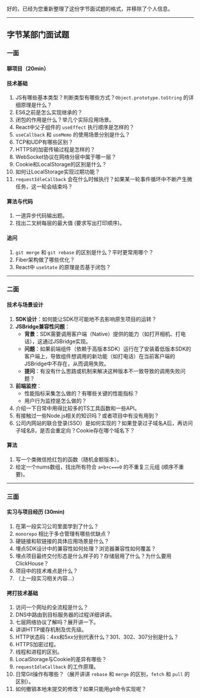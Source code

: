好的，已经为您重新整理了这份字节面试题的格式，并移除了个人信息。

---

## 字节某部门面试题

### 一面

#### 聊项目（20min）

#### 技术基础

1.  JS有哪些基本类型？判断类型有哪些方式？`Object.prototype.toString` 的详细原理是什么？
2.  ES6之前是怎么实现继承的？
3.  闭包的作用是什么？举几个实际应用场景。
4.  React中父子组件的 `useEffect` 执行顺序是怎样的？
5.  `useCallback` 和 `useMemo` 的使用场景分别是什么？
6.  TCP和UDP有哪些区别？
7.  HTTPS的加密传输过程是怎样的？
8.  WebSocket协议在网络分层中属于哪一层？
9.  Cookie和LocalStorage的区别是什么？
10. 如何让LocalStorage实现过期功能？
11. `requestIdleCallback` 会在什么时候执行？如果某一轮事件循环中不断产生微任务，这一轮会结束吗？

#### 算法与代码

1.  一道异步代码输出题。
2.  找出二叉树每层的最大值 (要求写出打印顺序)。

#### 追问

1.  `git merge` 和 `git rebase` 的区别是什么？平时更常用哪个？
2.  Fiber架构做了哪些优化？
3.  React中 `useState` 的原理是否基于闭包？

---

### 二面

#### 技术与场景设计

1.  **SDK设计**：如何能让SDK尽可能地不去影响原生项目的运转？
2.  **JSBridge兼容性问题**：
    *   **背景**：SDK需要调用客户端（Native）提供的能力（如打开相机、打电话），这通过JSBridge实现。
    *   **问题**：如果前端组件（依赖于高版本SDK）运行在了安装着低版本SDK的客户端上，导致组件想调用的新功能（如打电话）在当前客户端的JSBridge中不存在，从而调用失败。
    *   **提问**：有没有什么思路或机制来解决这种版本不一致导致的调用失败问题？
3.  **前端监控**：
    *   性能指标采集怎么做的？有哪些关键的性能指标？
    *   用户行为监控是怎么做的？
4.  介绍一下日常中用得比较多的TS工具函数和一些API。
5.  有接触过一些Node.js相关的知识吗？或者项目中有没有用到？
6.  公司内网站的联合登录(SSO）是如何实现的？如果登录过子域名A后，再访问子域名B，是否会重定向？Cookie存在哪个域名下？

#### 算法

1.  写一个类微信抢红包的函数（随机金额版本）。
2.  给定一个nums数组，找出所有符合 `a+b+c===0` 的不重复三元组 (顺序不重要)。

---

### 三面

#### 实习与项目经历 (30min)

1.  在第一段实习公司里面学到了什么？
2.  `monorepo` 相比于多仓管理有哪些优缺点？
3.  硬链接和软链接的具体应用场景是什么？
4.  埋点SDK设计中的兼容性如何处理？浏览器兼容性如何覆盖？
5.  埋点项目最终交付形态是什么样子的？存储层用了什么？为什么要用ClickHouse？
6.  项目中的技术难点是什么？
7.  （上一段实习相关内容...）

#### 拷打技术基础

1.  访问一个网址的全流程是什么？
2.  DNS中路由到目标服务器的过程详细讲讲。
3.  七层网络协议了解吗？展开讲一下。
4.  讲讲HTTP缓存机制及优先级。
5.  HTTP状态码：4xx和5xx分别代表什么？301、302、307分别是什么？
6.  HTTPS加密过程。
7.  线程和进程的区别。
8.  LocalStorage与Cookie的差异有哪些？
9.  `requestIdleCallback` 的工作原理。
10. 日常Git操作有哪些？（展开讲讲 `rebase` 和 `merge` 的区别，`fetch` 和 `pull` 的区别）。
11. 如何撤销本地未提交的修改？如果只能用git命令实现呢？